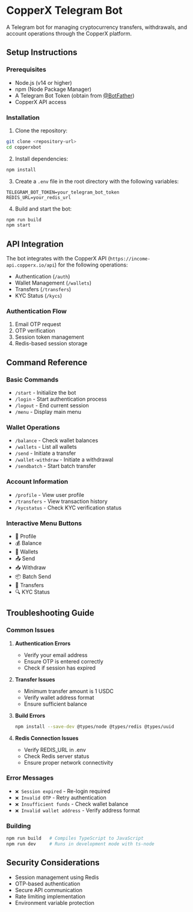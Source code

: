 # CopperX Telegram Bot

A Telegram bot for managing cryptocurrency transfers, withdrawals, and account operations through the CopperX platform.

## Setup Instructions

### Prerequisites
- Node.js (v14 or higher)
- npm (Node Package Manager)
- A Telegram Bot Token (obtain from [@BotFather](https://t.me/BotFather))
- CopperX API access

### Installation

1. Clone the repository:
```bash
git clone <repository-url>
cd copperxbot
```

2. Install dependencies:
```bash
npm install
```

3. Create a `.env` file in the root directory with the following variables:
```env
TELEGRAM_BOT_TOKEN=your_telegram_bot_token
REDIS_URL=your_redis_url
```

4. Build and start the bot:
```bash
npm run build
npm start
```

## API Integration

The bot integrates with the CopperX API (`https://income-api.copperx.io/api`) for the following operations:

- Authentication (`/auth`)
- Wallet Management (`/wallets`)
- Transfers (`/transfers`)
- KYC Status (`/kycs`)

### Authentication Flow
1. Email OTP request
2. OTP verification
3. Session token management
4. Redis-based session storage

## Command Reference

### Basic Commands
- `/start` - Initialize the bot
- `/login` - Start authentication process
- `/logout` - End current session
- `/menu` - Display main menu

### Wallet Operations
- `/balance` - Check wallet balances
- `/wallets` - List all wallets
- `/send` - Initiate a transfer
- `/wallet-withdraw` - Initiate a withdrawal
- `/sendbatch` - Start batch transfer

### Account Information
- `/profile` - View user profile
- `/transfers` - View transaction history
- `/kycstatus` - Check KYC verification status

### Interactive Menu Buttons
- 👤 Profile
- 💰 Balance
- 👛 Wallets
- 📤 Send
- 📥 Withdraw
- 📦 Batch Send
- 💸 Transfers
- 🔍 KYC Status

## Troubleshooting Guide

### Common Issues

1. **Authentication Errors**
   - Verify your email address
   - Ensure OTP is entered correctly
   - Check if session has expired

2. **Transfer Issues**
   - Minimum transfer amount is 1 USDC
   - Verify wallet address format
   - Ensure sufficient balance

3. **Build Errors**
   ```bash
   npm install --save-dev @types/node @types/redis @types/uuid
   ```

4. **Redis Connection Issues**
   - Verify REDIS_URL in .env
   - Check Redis server status
   - Ensure proper network connectivity

### Error Messages

- `❌ Session expired` - Re-login required
- `❌ Invalid OTP` - Retry authentication
- `❌ Insufficient funds` - Check wallet balance
- `❌ Invalid wallet address` - Verify address format

### Building
```bash
npm run build   # Compiles TypeScript to JavaScript
npm run dev     # Runs in development mode with ts-node
```

## Security Considerations

- Session management using Redis
- OTP-based authentication
- Secure API communication
- Rate limiting implementation
- Environment variable protection
